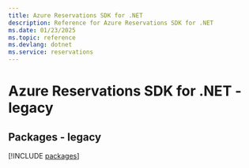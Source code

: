 ```yaml
---
title: Azure Reservations SDK for .NET
description: Reference for Azure Reservations SDK for .NET
ms.date: 01/23/2025
ms.topic: reference
ms.devlang: dotnet
ms.service: reservations
---
```

# Azure Reservations SDK for .NET - legacy
## Packages - legacy
[!INCLUDE [packages](reservations-index.md)]